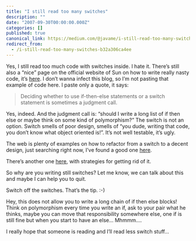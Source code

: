 ```yaml
---
title: "I still read too many switches"
description: ""
date: "2007-09-30T00:00:00.000Z"
categories: []
published: true
canonical_link: https://medium.com/@javame/i-still-read-too-many-switches-b32a306ca4ee
redirect_from:
  - /i-still-read-too-many-switches-b32a306ca4ee
---
```


Yes, I still read too much code with switches inside. I hate it. There’s still also a “nice” page on the official website of Sun on how to write really nasty code, it’s [here](http://java.sun.com/docs/books/tutorial/java/nutsandbolts/switch.html). I don’t wanna infect this blog, so I’m not pasting that example of code here. I paste only a quote, it says:

> Deciding whether to use if-then-else statements or a switch statement is sometimes a judgment call.

Yes, indeed. And the judgment call is: “should I write a long list of if then else or maybe think on some kind of polymorphism?” The switch is not an option. Switch smells of poor design, smells of “you dude, writing that code, you don’t know what object oriented is!”. It’s not well testable, it’s ugly.

The web is plenty of examples on how to refactor from a switch to a decent design, just searching right now, I’ve found a good one [here](http://hanuska.blogspot.com/2006/08/swich-statement-code-smell-and.html).

There’s another one [here](http://sis36.berkeley.edu/projects/streek/agile/bad-smells-in-code.html#Switch+Statements), with strategies for getting rid of it.

So why are you writing still switches? Let me know, we can talk about this and maybe I can help you to quit.

Switch off the switches. That’s the tip. :-)

Hey, this does not allow you to write a long chain of if then else blocks! Think on polymorphism every time you write an if, ask to your pair what he thinks, maybe you can move that responsibility somewhere else, one if is still fine but when you start to have an else… Mhmmm….

I really hope that someone is reading and I’ll read less switch stuff…
